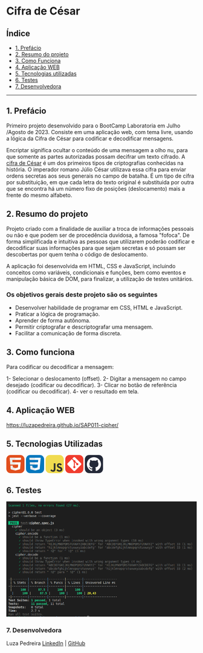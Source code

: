# Cifra de César

## Índice

* [1. Prefácio](#1-prefácio)
* [2. Resumo do projeto](#2-resumo-do-projeto)
* [3. Como Funciona](#3-como-funciona)
* [4. Aplicação WEB](#4-aplicação-web)
* [5. Tecnologias utilizadas](#5-tecnologias-utilizadas)
* [6. Testes](#6-testes)
* [7. Desenvolvedora](#7-desenvolvedora)

***

## 1. Prefácio

Primeiro projeto desenvolvido para o BootCamp Laboratoria em Julho /Agosto de 2023. Consiste em uma aplicação web, com tema livre, usando a lógica da Cifra de César para codificar e decodificar mensagens.

Encriptar significa ocultar o conteúdo de uma mensagem a olho nu,
para que somente as partes autorizadas possam decifrar um texto cifrado.
A [cifra de César](https://pt.wikipedia.org/wiki/Cifra_de_C%C3%A9sar)
é um dos primeiros tipos de criptografias conhecidas na história.
O imperador romano Júlio César utilizava essa cifra para enviar
ordens secretas aos seus generais no campo de batalha. É um tipo de cifra por substituição, em que cada letra do texto original é
substituida por outra que se encontra há um número fixo de posições
(deslocamento) mais a frente do mesmo alfabeto.

## 2. Resumo do projeto

Projeto criado com a finalidade de auxiliar a troca de informações pessoais ou não e que podem ser de procedência duvidosa, a famosa "fofoca".
De forma simplificada e intuitiva as pessoas que utilizarem poderão codificar e decodificar suas informações  para que sejam secretas e só possam ser descobertas por quem tenha o código de deslocamento.

A aplicação foi desenvolvida em HTML, CSS e JavaScript, incluindo conceitos como variáveis, condicionais e funções, bem como eventos e manipulação básica de DOM, para finalizar, a utilização de testes unitários.

### Os objetivos gerais deste projeto são os seguintes

* Desenvolver habilidade de programar em CSS, HTML e JavaScript.
* Praticar a lógica de programação.
* Aprender de forma autônoma.
* Permitir criptografar e descriptografar uma mensagem.
* Facilitar a comunicação de forma discreta.

## 3. Como funciona

Para codificar ou decodificar a mensagem:

1- Selecionar o deslocamento (offset).
2- Digitar a mensagem no campo desejado (codificar ou decodificar).
3- Clicar no botão de referência (codificar ou decodificar).
4- ver o resultado em tela.

## 4. Aplicação WEB
  
https://luzapedreira.github.io/SAP011-cipher/

## 5. Tecnologias Utilizadas

![html](src/img/html-icon.png) ![css](src/img/css-icon.png) ![js](src/img/js-icon.png) ![git](src/img/git-icon.png) ![github](src/img/gitHub-icon.png)

## 6. Testes

![testes](src/img/testes.png)

### 7. Desenvolvedora

Luza Pedreira [LinkedIn](https://www.linkedin.com/in/luza-pedreira/) | [GitHub](https://github.com/Luzapedreira)
